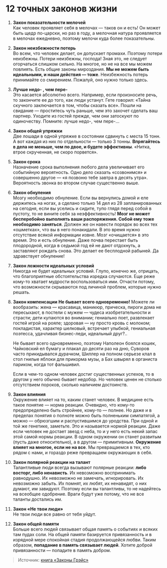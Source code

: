 # 12 точных законов жизни
1. **Закон показательности мелочей**  
    Как человек проявляет себя в мелочах — таков он и есть! Он может быть щедр по-царски, но раз в году, а мелочная натура проявляется в мелочах ежедневно, поэтому мелочи куда более показательны.
2. **Закон неизбежности потерь**  
    Во всем, что человек делает, он допускает промахи. Поэтому потери неизбежны. Потери неизбежны, господа! Зная это, не следует огорчаться слишком сильно. На многое, но не на все мы можем повлиять. Есть общие законы мироздания. **Мы не можем быть идеальными, и наши действия — тоже**. Неизбежность потерь принимайте со смирением. Пожалуй, оно нужно только здесь.
3. **Лучше недо- , чем пере-**  
    Это касается абсолютно всего. Например, если произносите речь, то закончите ее до того, как люди устанут. Гете говорил: «Тайна скучного заключается в том, чтобы сказать все». Пошли на свидание — проститесь чуть раньше, чем это захочет сделать ваш партнер. Уходите из гостей прежде, чем они затоскуют по одиночеству. Помните: лучше недо-, чем пере-...
4. **Закон общей упряжки**  
    Две лошади в одной упряжке в состоянии сдвинуть с места 15 тонн. А вот каждая из них по отдельности — только 3 тонны. **Впрягайтесь в дела не меньше, чем по двое, и будете эффективны**. «Нитка, втрое скрученная, не скоро порвется».
5. **Закон срока**  
    Назначение срока выполнения любого дела увеличивает его событийную вероятность. Одно дело сказать «созвонимся» и совершенно другое — «я позвоню тебе завтра в десять утра». Вероятность звонка во втором случае существенно выше.
6. **Закон обнуления**  
    Мозгу необходимо обнуление. Если вы вернулись домой и еле держитесь на ногах, а сделано только 14 дел из 28 запланированных на сегодня, если вы уселись и сидите, тупо глядя перед собой в пустоту, то не вините себя за неэффективность! **Мозг не может бесперебойно выполнять ваши распоряжения. Собой ему тоже необходимо заняться**. Должен же он навести порядок во всех тех «ошметках», что вы в него понакидали. В это время нужно отсутствие всякой информации извне. Мозг «очищается» в это время. Это и есть обнуление. Даже почва перестает быть плодородной, когда в седьмой год ей не дают отдохнуть, а заставляют рождать снова. Это делает ее бесплодной рабыней. Да здравствует обнуление!
7. **Закон ложности идеальных условий**  
    Никогда не будет идеальных условий. Глупо, конечно же, отрицать, что благоприятные обстоятельства изредка случаются. Еще реже кому-то хватает мудрости воспользоваться ими. Отчасти потому, что возможности скрываются под личиной проблем, которые нужно решать.
8. **Закон компенсации**
    **Не бывает всего одновременно!** Можете ли вообразить: жена — красавица, маникюр, прическа, пироги дома не пересыхают, в постели с мужем — чудеса изобретательности и страсти; дети купаются во внимании; гениально поет, развлекает гостей игрой на рояле; здоровая — ну просто кровь с молоком; покладистая, характер шелковый, встречает улыбкой, гениальная поэтесса, удачливая бизнес-леди, идеальный друг?..
    
    Не бывает всего одновременно, поэтому Наполеон боялся кошек, Чайковский ел бумагу и плакал до десяти раз на дню, Суворов часто прикидывался дурачком, Шиллер на полном серьезе клал в стол гнилые яблоки для прикорма музы, а Бах швырял в органиста париком, когда тот фальшивил.  
    
    Если в чем-то одном человек достиг существенных успехов, то в другом у него обычно бывает недобор. Но человек ценен не столько отсутствием пороков, сколько наличием достоинств.
9. **Закон влияния**  
    Окружение влияет на то, каким станет человек. В медицине есть такое понятие — норма реакции. Очевидно, что кому-то предопределено быть стройнее, кому-то — полнее. Но даже и в пределах понятия о полноте можно быть полненьким симпатягой, а можно — обрюзгшим и распустившимся до уродства. При одной и той же генетике, заметьте. Это и называется нормой реакции. Даже если человек не достает звезд с неба, то и у него есть некий запас этой самой нормы реакции. В одном окружении он станет развитым (пусть даже относительно), а в другом — примитивным. **Окружение влияет на многое, если не на все**. Мы превращаемся в тех, кто рядом с нами, и гораздо реже превращаем окружающих в себя.
10. **Закон полярной реакции на талант**  
    Талантливые люди всегда вызывают полярные реакции: **либо восторг, либо ненависть**. Их невозможно воспринимать равнодушно. Их невозможно не замечать, игнорировать. Их невозможно забыть. Их помнят, их любят, их ненавидят, о них думают, им завидуют. Поэтому если вы талантливы, то не надейтесь на всеобщее одобрение. Враги будут уже потому, что не все таланты достались им.
11. **Закон «Не твои люди»**  
    Не твои люди все равно от тебя уйдут.
12. **Закон общей памяти**  
    Больше всего людей связывает общая память о событиях и всяких там пудах соли. На общей памяти базируется привязанность и в изрядной мере спокойная стадия продолжающейся любви. Таким образом, **попадание в память связывает людей**. Хотите доброй привязанности — попадите в память добром.

> Источник: [книга «Законы Грэйс»](http://www.ozon.ru/context/detail/id/18816243/)
